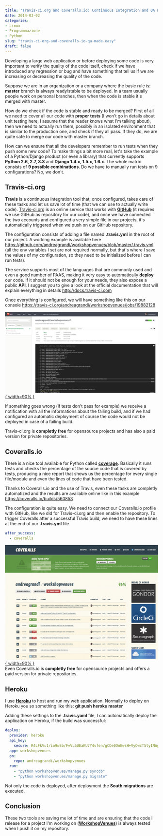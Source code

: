 ```yaml
---
title: "Travis-ci.org and Coveralls.io: Continuous Integration and QA made easy"
date: 2014-03-02
categories: 
- Linux
- Programmazione
- Python
slug: "travis-ci-org-and-coveralls-io-qa-made-easy"
draft: false
---
```


Developing a large web application or before deploying some code is very
important to verify the quality of the code itself, check if we have
introduced any regression or bug and have something that tell us if we
are increasing or decreasing the quality of the code.

Suppose we are in an organization or a company where the basic rule is:
**master** branch is always ready/stable to be deployed. In a team
usually people work on personal branches, then when the code is stable
it's merged with master.

How do we check if the code is stable and ready to be merged? First of
all we need to cover all our code with **proper tests** (I won't go in
details about unit testing here, I assume that the reader knows what I'm
talking about), then we need to actually run them, possibly in an
isolated environment that is similar to the production one, and check if
they all pass. If they do, we are quite safe to merge our code with
master branch.

How can we ensure that all the developers remember to run tests when
they push some new code? To make things a bit more real, let's take the
example of a Python/Django product (or even a library) that currently
supports **Python 2.6, 2.7, 3.3** and **Django 1.4.x, 1.5.x, 1.6.x**.
The whole matrix consists of **9 possible combinations**. Do we have to
manually run tests on 9 configurations? No, we don't.

## Travis-ci.org

**Travis** is a continuous integration tool that, once configured, takes
care of these tasks and let us save lot of time (that we can use to
actually write code). [Travis-ci.org](https://travis-ci.org) is an
online service that works with [**GitHub**](https://github.com) (it
requires we use GitHub as repository for our code), and once we have
connected the two accounts and configured a very simple file in our
projects, it's automatically triggered when we push on our GitHub
repository.

The configuration consists of adding a file named **.travis.yml** in the
root of our project. A working example is available here
<https://github.com/andreagrandi/workshopvenues/blob/master/.travis.yml>
(all the env variables I set are not required normally, but that's where
I save the values of my configuration, so they need to be initialized
before I can run tests).

The service supports most of the languages that are commonly used and
even a good number of PAAS, making it very easy to automatically
**deploy** our code. If it should not be enough for your needs, they
also expose a public **API**. I suggest you to give a look at the
official documentation that will explain everything in details
<http://docs.travis-ci.com>

Once everything is configured, we will have something like this on our
console
<https://travis-ci.org/andreagrandi/workshopvenues/jobs/19882128>

[![travis-ci-console](travis-ci-console-1024x544.png){ width=90% }](travis-ci-console.png)

If something goes wrong (if tests don't pass for example) we receive a
notification with all the informations about the failing build, and if
we had configured an automatic deployment of course the code would not
be deployed in case of a failing build.

Travis-ci.org is **completly free** for opensource projects and has also
a paid version for private repositories.

## Coveralls.io

There is a nice tool available for Python called
[**coverage**](http://nedbatchelder.com/code/coverage). Basically it
runs tests and checks the percentage of the source code that is covered
by tests, producing a nice report that shows us the percentage for every
single file/module and even the lines of code that have been tested.

Thanks to Coveralls.io and the use of Travis, even these tasks are
completly automatized and the results are available online like in this
example <https://coveralls.io/builds/560853>

The configuration is quite easy. We need to connect our Coveralls.io
profile with GitHub, like we did for Travis-ci.org and then enable the
repository. To trigger Coveralls after a successful Travis build, we
need to have these lines at the end of our **.travis.yml** file

```yaml
after_success:
  - coveralls
```

[![coveralls-console](coveralls-console-1024x767.png){ width=90% }](coveralls-console.png)  
Even Coveralls.io is **completly free** for opensource projects and
offers a paid version for private repositories.

## Heroku

I use [**Heroku**](https://www.heroku.com) to host and run my web
application. Normally to deploy on Heroku you so something like this:
**git push heroku master**

Adding these settings to the **.travis.yaml** file, I can automatically
deploy the application on Heroku, if the build was successful:

```yaml
deploy:
  provider: heroku
  api_key:
    secure: R4LFkVu1/io9wSb/FvVL6UEaKU7Y4vfen/gCDe0OnEwsH+VyOwcT5tyINAg05jWXhRhsgjYT9AuyB84uCuNZg+lO7HwV5Q4WnHo5IVcCrv0PUq/CbRPUS4C2kDD7zbA1ByCd224tcfBmUtu+DPzyouk23oJH+lUwa/FeUk0Yl+I=
  app: workshopvenues
  on:
    repo: andreagrandi/workshopvenues
  run:
    - "python workshopvenues/manage.py syncdb"
    - "python workshopvenues/manage.py migrate"
```

Not only the code is deployed, after deployment the **South migrations** are executed.

## Conclusion

These two tools are saving me lot of time and are ensuring that the code
I release for a project I'm working on
([**WorkshopVenues**](https://github.com/andreagrandi/workshopvenues))
is always tested when I push it on my repository.

